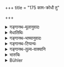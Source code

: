+++
title = "175 काम-क्रोधौ तु"

+++

<details><summary>गङ्गानथ-मूलानुवादः</summary>

When however, having subdued love and hatred, he deals with cases justly, his subjects turn towards him, as the rivers towards the ocean,—(175)
</details>

<details><summary>मेधातिथिः</summary>

**सिन्धवो** नद्यो यथा **समुद्रम्** आश्रयन्ति, आश्रिताश् चानुरागिण्यस् तन्मय्यो वसन्ति, न ततो निवर्तन्ते, एवं कामक्रोधजयाद् राजानं प्रजाः समयोगक्षेमास् तन्मय्यः संपद्यन्ते ॥ ८.१७५ ॥
</details>

<details><summary>गङ्गानथ-भाष्यानुवादः</summary>

Just as ‘*Rivers*’— streams—take refuge with the ocean and having taken refuge, become attached to it, and continue to remain merged in it, and never turn back,—similarly the subjects turn towards the king, when he subdues love and hatred, and coming to have their interests common with the king, become merged into him.—(175)
</details>

<details><summary>गङ्गानथ-टिप्पन्यः</summary>

Hopkins refers to Ṛgveda 1.32.3 for a similar imagery. This verse is quoted in *Nṛsiṃhaprasāda* (Vyavahāra, 2b);—in *Kṛtyakalpataru* (4a);—and in *Vīramitrodaya* (Vyavahāra, 39a).
</details>

<details><summary>गङ्गानथ-तुल्य-वाक्यानि</summary>

**(verses 8.174-175)  
**

See Comparative notes for [Verse 8.174].
</details>

<details><summary>भारुचिः</summary>

यथा हि सिन्धवो गम्यं समुद्रं गत्वा न निवर्तन्ते किं तर्हि तन्मय्यो भवन्ति, एवम् इत्थंभूतस्य राज्ञो नापराध्यन्ते प्रकृतयो ऽमात्यादयः, किं तर्हि तन्मय्यो भवन्तीत्य् अयम् उपमार्थः ॥ ८.१७४ ॥
</details>

<details><summary>Bühler</summary>

175	If, subduing love and hatred, he decides the causes according to the law, (the hearts of) his subjects turn towards him as the rivers (run) towards the ocean.
</details>
